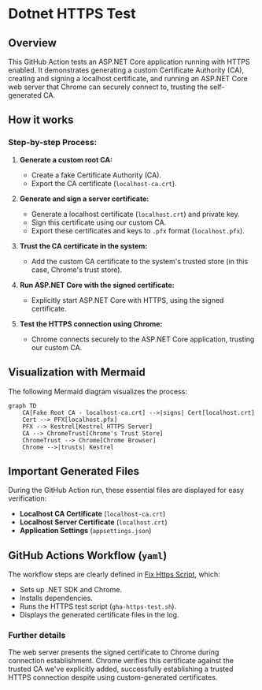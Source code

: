# Dotnet HTTPS Test

## Overview

This GitHub Action tests an ASP.NET Core application running with HTTPS enabled. It demonstrates generating a custom Certificate Authority (CA), creating and signing a localhost certificate, and running an ASP.NET Core web server that Chrome can securely connect to, trusting the self-generated CA.

## How it works

### Step-by-step Process:

1. **Generate a custom root CA:**
   - Create a fake Certificate Authority (CA).
   - Export the CA certificate (`localhost-ca.crt`).

2. **Generate and sign a server certificate:**
   - Generate a localhost certificate (`localhost.crt`) and private key.
   - Sign this certificate using our custom CA.
   - Export these certificates and keys to `.pfx` format (`localhost.pfx`).

3. **Trust the CA certificate in the system:**
   - Add the custom CA certificate to the system's trusted store (in this case, Chrome's trust store).

4. **Run ASP.NET Core with the signed certificate:**
   - Explicitly start ASP.NET Core with HTTPS, using the signed certificate.

5. **Test the HTTPS connection using Chrome:**
   - Chrome connects securely to the ASP.NET Core application, trusting our custom CA.

## Visualization with Mermaid

The following Mermaid diagram visualizes the process:

```mermaid
graph TD
    CA[Fake Root CA - localhost-ca.crt] -->|signs| Cert[localhost.crt]
    Cert --> PFX[localhost.pfx]
    PFX --> Kestrel[Kestrel HTTPS Server]
    CA --> ChromeTrust[Chrome's Trust Store]
    ChromeTrust --> Chrome[Chrome Browser]
    Chrome -->|trusts| Kestrel
```

## Important Generated Files

During the GitHub Action run, these essential files are displayed for easy verification:

- **Localhost CA Certificate** (`localhost-ca.crt`)
- **Localhost Server Certificate** (`localhost.crt`)
- **Application Settings** (`appsettings.json`)

## GitHub Actions Workflow (`yaml`)

The workflow steps are clearly defined in [Fix Https Script](FixHttpsScript.md), which:

- Sets up .NET SDK and Chrome.
- Installs dependencies.
- Runs the HTTPS test script (`gha-https-test.sh`).
- Displays the generated certificate files in the log.

### Further details

The web server presents the signed certificate to Chrome during connection establishment. Chrome verifies this certificate against the trusted CA we've explicitly added, successfully establishing a trusted HTTPS connection despite using custom-generated certificates.
